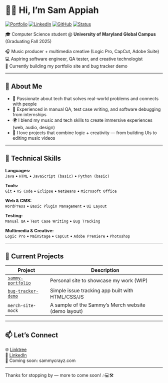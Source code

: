 # 👋🏽 Hi, I’m Sam Appiah

[![Portfolio](https://img.shields.io/badge/Portfolio-Live-informational?style=flat&logo=github&color=blue)](https://sammycrayz.github.io/portfolio-site/)
[![LinkedIn](https://img.shields.io/badge/LinkedIn-Connect-blue?style=flat&logo=linkedin)](https://linkedin.com/in/samuel-appiah32)
[![GitHub](https://img.shields.io/github/followers/sammycrayz?style=social)](https://github.com/sammycrayz)
[![Status](https://img.shields.io/badge/Actively_Building-🚧_Always_Learning-orange)](#)

🎓 Computer Science student @ **University of Maryland Global Campus** (Graduating Fall 2025) 

🎧 Music producer + multimedia creative (Logic Pro, CapCut, Adobe Suite)  
💻 Aspiring software engineer, QA tester, and creative technologist  
🚀 Currently building my portfolio site and bug tracker demo  

---

## 🧠 About Me
- 🎯 Passionate about tech that solves real-world problems and connects with people  
- 🐛 Experienced in manual QA, test case writing, and software debugging from internships  
- 🌍 I blend my music and tech skills to create immersive experiences (web, audio, design)  
- 🧩 I love projects that combine logic + creativity — from building UIs to editing music videos  

---

## 💼 Technical Skills

**Languages:**  
`Java` • `HTML` • `JavaScript (basic)` • `Python (basic)`

**Tools:**  
`Git` • `VS Code` • `Eclipse` • `NetBeans` • `Microsoft Office`

**Web & CMS:**  
`WordPress` • `Basic Plugin Management` • `UI Layout`

**Testing:**  
`Manual QA` • `Test Case Writing` • `Bug Tracking`

**Multimedia & Creative:**  
`Logic Pro` • `MainStage` • `CapCut` • `Adobe Premiere` • `Photoshop`

---

## 📌 Current Projects

| Project | Description |
|--------|-------------|
| [`sammy-portfolio`](https://sammycrayz.github.io/portfolio-site/) | Personal site to showcase my work (WIP) |
| [`bug-tracker-demo`](https://sammycrayz.github.io/bug-tracker/) | Simple issue tracking app built with HTML/CSS/JS |
| `merch-site-mock` | A sample of the Sammy’s Merch website (demo layout) |

---

## 📫 Let’s Connect
🌐 [Linktree](https://www.linktr.ee.com/sammy.crayz)  
💼 [LinkedIn](https://linkedin.com/in/samuel-appiah32)  
📧 Coming soon: sammycrayz.com

---

Thanks for stopping by — more to come soon! 🎶💻🛠️  
